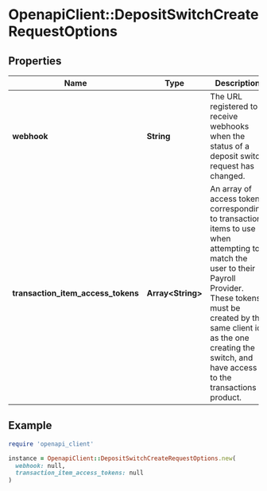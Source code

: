 # OpenapiClient::DepositSwitchCreateRequestOptions

## Properties

| Name | Type | Description | Notes |
| ---- | ---- | ----------- | ----- |
| **webhook** | **String** | The URL registered to receive webhooks when the status of a deposit switch request has changed.  | [optional] |
| **transaction_item_access_tokens** | **Array&lt;String&gt;** | An array of access tokens corresponding to transaction items to use when attempting to match the user to their Payroll Provider. These tokens must be created by the same client id as the one creating the switch, and have access to the transactions product. | [optional] |

## Example

```ruby
require 'openapi_client'

instance = OpenapiClient::DepositSwitchCreateRequestOptions.new(
  webhook: null,
  transaction_item_access_tokens: null
)
```

